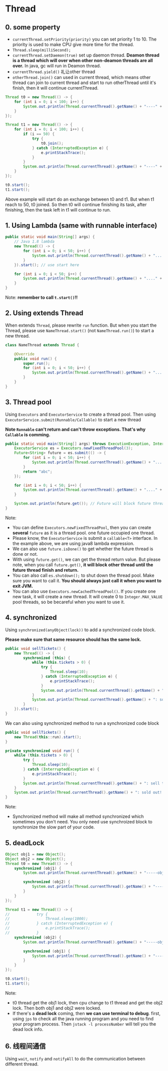 # Thread

## 0. some property

-   `currentThread.setPriority(priority)` you can set priority 1 to 10. The priority is used to make CPU give more time for the thread.
-   `Thread.sleep(milliSecond);`
-   `currentThread.setDaemon(true)` set up daemon thread. **Deamon thread is a thread which will over when other non-deamon threads are all over.** In java, gc will run in Deamon thread.
-   `currentThread.yield()` 礼让other thread
-   `otherThread.join()` can used in current thread, which means other thread can join to current thread and start to run otherThread until it's finish, then it will continue currentThread.

```java
Thread t0 = new Thread(() -> {
    for (int i = 0; i < 100; i++) {
        System.out.println(Thread.currentThread().getName() + "----" + i);
    }
});

Thread t1 = new Thread(() -> {
    for (int i = 0; i < 100; i++) {
        if (i == 50) {
            try {
                t0.join();
            } catch (InterruptedException e) {
                e.printStackTrace();
            }
        }
        System.out.println(Thread.currentThread().getName() + "----" + i);
    }
});

t0.start();
t1.start();
```

Above example will start do an exchange between t0 and t1. But when t1 reach to 50, t0 joined. So then t0 will continue finishing its task, after finishing, then the task left in t1 will continue to run.

## 1. Using Lambda (same with runnable interface)

```java
public static void main(String[] args) {
    // Java 1.8 lambda
    new Thread(() -> {
        for (int i = 0; i < 50; i++) {
            System.out.println(Thread.currentThread().getName() + "...." + i);
        }
    }).start(); // use start here

    for (int i = 0; i < 50; i++) {
        System.out.println(Thread.currentThread().getName() + "...." + i);
    }
}
```

Note: **remember to call `t.start()`!!**

## 2. Using extends Thread

When extends `Thread`, please rewrite `run` function. But when you start the Thread, please use `NameThread.start()` (not `NameThread.run()`) to start a new thread.

```java
class NameThread extends Thread {

    @Override
    public void run() {
        super.run();
        for (int i = 0; i < 50; i++) {
            System.out.println(Thread.currentThread().getName() + "...." + i);
        }
    }
}
```

## 3. Thread pool

Using `Executors` and `ExecutorService` to create a thread pool. Then using `ExecutorService.submit(Runnable/Callable)` to start a new thread

**Note `Runnable` can't return and can't throw exceptions. That's why `Callable` is comming.**

```java
public static void main(String[] args) throws ExecutionException, InterruptedException {
    ExecutorService es = Executors.newFixedThreadPool(3);
    Future<String> future = es.submit(() -> {
        for (int i = 0; i < 50; i++) {
            System.out.println(Thread.currentThread().getName() + "...." + i);
        }
        return "abc";
    });

    for (int i = 0; i < 50; i++) {
        System.out.println(Thread.currentThread().getName() + "...." + i);
    }

    System.out.println(future.get()); // Future will block future thread
}
```

Note:

-   You can define `Executors.newFixedThreadPool`, then you can create **several** `future` as it is a thread pool. one future occupied one thread.
-   Please know, the `ExecutorService` is submit a `callable<T>` interface. In the example above, we are using java8 lambda expression.
-   We can also use `future.isDone()` to get whether the future thread is done or not.
-   With using `future.get()`, we can get the thread return value. But please note, when you call `future.get()`, **it will block other thread until the future thread finish and return.**
-   You can also call `es.shutdown();` to shut down the thread pool. Make sure you want to call it. **You should always just call it when you want to exit JVM.**
-   You can also use `Executors.newCachedThreadPool()`. If you create one new task, it will create a new thread. It will create 0 to `Integer.MAX_VALUE` pool threads, so be becareful when you want to use it.

## 4. synchronized

Using `synchronized(anyObject(lock))` to add a synchronized code block.

**Please make sure that same resource should has the same lock.**

```java
public void sellTickets() {
    new Thread(() -> {
        synchronized (this) {
            while (this.tickets > 0) {
                try {
                    Thread.sleep(10);
                } catch (InterruptedException e) {
                    e.printStackTrace();
                }
                System.out.println(Thread.currentThread().getName() + ": sell ticket " + this.tickets--);
            }
            System.out.println(Thread.currentThread().getName() + ": sold out!!!");
        }
    }).start();
}
```

We can also using synchronized method to run a synchronized code block

```java
public void sellTickets() {
    new Thread(this::run).start();
}

private synchronized void run() {
    while (this.tickets > 0) {
        try {
            Thread.sleep(10);
        } catch (InterruptedException e) {
            e.printStackTrace();
        }
        System.out.println(Thread.currentThread().getName() + ": sell ticket " + this.tickets--);
    }
    System.out.println(Thread.currentThread().getName() + ": sold out!!!");
}
```

Note:

-   Synchronized method will make all method synchronized which sometimes you don't need. You only need use synchroized block to synchronize the slow part of your code.

## 5. deadLock

```java
Object obj1 = new Object();
Object obj2 = new Object();
Thread t0 = new Thread(() -> {
    synchronized (obj1) {
        System.out.println(Thread.currentThread().getName() + "-----obj1");

        synchronized (obj2) {
            System.out.println(Thread.currentThread().getName() + "-----obj2");
        }
    }
});

Thread t1 = new Thread(() -> {
//            try {
//                Thread.sleep(1000);
//            } catch (InterruptedException e) {
//                e.printStackTrace();
//            }
    synchronized (obj2) {
        System.out.println(Thread.currentThread().getName() + "-----obj2");

        synchronized (obj1) {
            System.out.println(Thread.currentThread().getName() + "-----obj1");
        }
    }
});

t0.start();
t1.start();
```

Note:

-   t0 thread get the obj1 lock, then cpu change to t1 thread and get the obj2 lock. Then both obj1 and obj2 were locked.
-   If there's a **dead lock** coming, then **we can use terminal to debug**. first, using `jps` to check all the java running program and you need to find your program process. Then `jstack -l processNumber` will tell you the dead lock info.

## 6. 线程间通信

Using `wait`, `notify` and `notifyAll` to do the communication between different thread.
